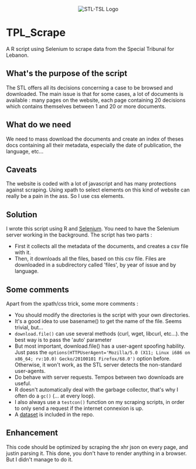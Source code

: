 <p align="center">
  <img src="https://upload.wikimedia.org/wikipedia/commons/thumb/0/0a/Emblem_of_the_Special_Tribunal_for_Lebanon.svg/275px-Emblem_of_the_Special_Tribunal_for_Lebanon.svg.png?uselang=fr" title="STL-TSL Logo">
 </p>

# TPL_Scrape
A R script using Selenium to scrape data from the Special Tribunal for Lebanon.

## What's the purpose of the script

The STL offers all its decisions concerning a case to be browsed and downloaded.
The main issue is that for some cases, a lot of documents is available : many pages on the website, each page containing 20 decisions which contains themselves between 1 and 20 or more documents.

## What do we need

We need to mass download the documents and create an index of theses docs containing all their metadata, especially the date of publication, the language, etc...

## Caveats

The website is coded with a lot of javascript and has many protections against scraping.
Using xpath to select elements on this kind of website can really be a pain in the ass. So I use css elements. 

## Solution 

I wrote this script using R and [Selenium](https://www.seleniumhq.org/download/).
You need to have the Selenium server working in the background.
The script has two parts : 
* First it collects all the metadata of the documents, and creates a csv file with it.
* Then, it downloads all the files, based on this csv file.
Files are downloaded in a subdirectory called 'files', by year of issue and by language.

## Some comments

Apart from the xpath/css trick, some more comments : 
* You should modify the directories is the script with your own directories.
* It's a good idea to use basename() to get the name of the file. Seems trivial, but...
* `download.file()` can use several methods (curl, wget, libcurl, etc...). the best way is to pass the 'auto' parameter
* But most important, download.file() has a user-agent spoofing hability. 
Just pass the 
`options(HTTPUserAgent='Mozilla/5.0 (X11; Linux i686 on x86_64; rv:10.0) Gecko/20100101 Firefox/68.0')`
option before. Otherwise, it won't work, as the STL server detects the non-standard user-agents.
* Do behave with server requests. Tempos between two downloads are useful.
* R doesn't automatically deal with the garbage collector, that's why I often do a `gc()` (... at every loop).
* I also always use a `testcon()` function on my scraping scripts, in order to only send a request if the internet connexion is up.
* A [dataset](https://github.com/hpiedcoq/TPL_Scrape/raw/master/DatasetAll.csv) is included in the repo.

## Enhancement

This code should be optimized by scraping the xhr json on every page, and justin parsing it.
This done, you don't have to render anything in a browser. 
But I didn't manage to do it.




